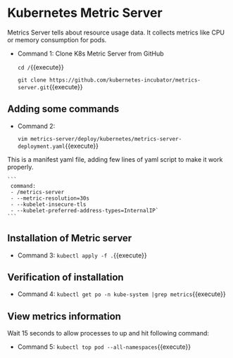 # Kubernetes Metric Server
  Metrics Server tells about resource usage data. It collects metrics like CPU or memory consumption for pods.
  - Command 1: Clone K8s Metric Server from GitHub
    
    `cd /`{{execute}}<br/>
    
    `git clone https://github.com/kubernetes-incubator/metrics-server.git`{{execute}}

## Adding some commands
  - Command 2: 
    
    `vim metrics-server/deploy/kubernetes/metrics-server-deployment.yaml`{{execute}}
  
  This is a manifest yaml file, adding few lines of yaml script to make it work properly.
    
    ```
     command:
     - /metrics-server
     - --metric-resolution=30s
     - --kubelet-insecure-tls
     - --kubelet-preferred-address-types=InternalIP`
    ```
    
## Installation of Metric server
  - Command 3: 
  `kubectl apply -f .`{{execute}}
  
## Verification of installation 
  - Command 4: 
  `kubectl get po -n kube-system |grep metrics`{{execute}}

## View metrics information 
  Wait 15 seconds to allow processes to up and hit following command:
  - Command 5: 
  `kubectl top pod --all-namespaces`{{execute}}
